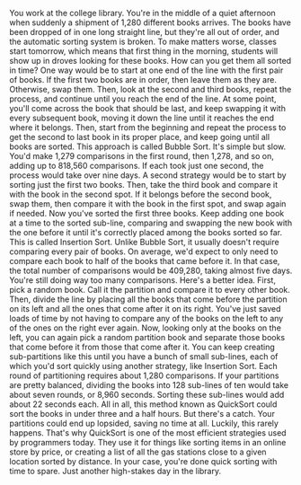 
You work at the college library.
You&#39;re in the middle of a quiet afternoon
when suddenly a shipment of 1,280
different books arrives.
The books have been dropped of
in one long straight line,
but they&#39;re all out of order,
and the automatic sorting 
system is broken.
To make matters worse,
classes start tomorrow,
which means that 
first thing in the morning,
students will show up in droves
looking for these books.
How can you get them all sorted in time?
One way would be to start at one end
of the line with the first pair of books.
If the first two books are in order,
then leave them as they are.
Otherwise, swap them.
Then, look at the second and third books,
repeat the process,
and continue until you reach 
the end of the line.
At some point, you&#39;ll come across
the book that should be last,
and keep swapping it with every
subsequent book,
moving it down the line until it
reaches the end where it belongs.
Then, start from the beginning
and repeat the process
to get the second to last book
in its proper place,
and keep going until all books are sorted.
This approach is called Bubble Sort.
It&#39;s simple but slow.
You&#39;d make 1,279 comparisons
in the first round,
then 1,278, and so on,
adding up to 818,560 comparisons.
If each took just one second,
the process would take over nine days.
A second strategy would be to start
by sorting just the first two books.
Then, take the third book and compare it
with the book in the second spot.
If it belongs before the second book,
swap them,
then compare it 
with the book in the first spot,
and swap again if needed.
Now you&#39;ve sorted the first three books.
Keep adding one book at a time
to the sorted sub-line,
comparing and swapping the new book
with the one before it
until it&#39;s correctly placed
among the books sorted so far.
This is called Insertion Sort.
Unlike Bubble Sort, it usually doesn&#39;t
require comparing every pair of books.
On average, we&#39;d expect to only need
to compare each book
to half of the books that came before it.
In that case, the total 
number of comparisons
would be 409,280,
taking almost five days.
You&#39;re still doing 
way too many comparisons.
Here&#39;s a better idea.
First, pick a random book.
Call it the partition and compare it
to every other book.
Then, divide the line
by placing all the books 
that come before the partition on its left
and all the ones that come after it
on its right.
You&#39;ve just saved loads of time
by not having to compare 
any of the books on the left
to any of the ones 
on the right ever again.
Now, looking only 
at the books on the left,
you can again pick a random partition book
and separate those books that come
before it from those that come after it.
You can keep creating 
sub-partitions like this
until you have a bunch of small sub-lines,
each of which you&#39;d sort quickly using
another strategy, like Insertion Sort.
Each round of partitioning requires
about 1,280 comparisons.
If your partitions are pretty balanced,
dividing the books into 128 sub-lines of ten
would take about seven rounds,
or 8,960 seconds.
Sorting these sub-lines would add
about 22 seconds each.
All in all, this method 
known as QuickSort
could sort the books 
in under three and a half hours.
But there&#39;s a catch.
Your partitions could end up lopsided,
saving no time at all.
Luckily, this rarely happens.
That&#39;s why QuickSort is one of the most
efficient strategies
used by programmers today.
They use it for things like sorting items
in an online store by price,
or creating a list of all the gas stations
close to a given location
sorted by distance.
In your case, you&#39;re done quick sorting
with time to spare.
Just another high-stakes day 
in the library.
